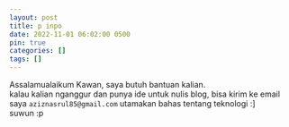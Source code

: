 ```yaml
---
layout: post
title: p inpo
date: 2022-11-01 06:02:00 0500
pin: true
categories: []
tags: []
---
```

Assalamualaikum Kawan, saya butuh bantuan kalian.<br>
kalau kalian nganggur dan punya ide untuk nulis blog,
bisa kirim ke email saya `aziznasrul85@gmail.com` utamakan bahas tentang teknologi :]<br>
suwun :p
